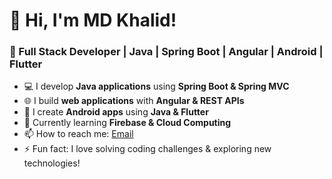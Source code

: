 # 👋 Hi, I'm MD Khalid!
### 🚀 Full Stack Developer | Java | Spring Boot | Angular | Android | Flutter

- 💻 I develop **Java applications** using **Spring Boot & Spring MVC**
- 🌐 I build **web applications** with **Angular & REST APIs**
- 📱 I create **Android apps** using **Java & Flutter**
- 🌱 Currently learning **Firebase & Cloud Computing**
- 📫 How to reach me: [Email](mailto:mdkhalid@example.com)
- ⚡ Fun fact: I love solving coding challenges & exploring new technologies!


<!---
khaid75/khaid75 is a ✨ special ✨ repository because its `README.md` (this file) appears on your GitHub profile.
You can click the Preview link to take a look at your changes.
--->
